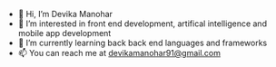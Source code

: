 - 👋 Hi, I’m Devika Manohar
- 👀 I’m interested in front end development, artifical intelligence and mobile app development
- 🌱 I’m currently learning back back end languages and frameworks
- 📫 You can reach me at devikamanohar91@gmail.com

<!---
devikamanohar91/devikamanohar91 is a ✨ special ✨ repository because its `README.md` (this file) appears on your GitHub profile.
You can click the Preview link to take a look at your changes.
--->
